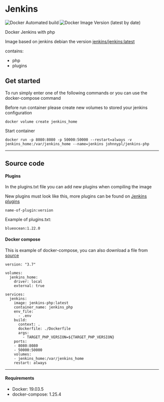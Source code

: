 # Jenkins
![Docker Automated build](https://img.shields.io/docker/automated/johnnypl/jenkins-php)
![Docker Image Version (latest by date)](https://img.shields.io/docker/v/johnnypl/jenkins-php)

Docker Jenkins with php

Image based on jenkins debian the version [jenkins/jenkins:latest](https://hub.docker.com/r/jenkins/jenkins) 

contains: 
- php
- plugins

## Get started
To run simply enter one of the following commands or you can use the docker-compose command

Before run container please create new volumes to stored your jenkins configuration
```shell script
docker volume create jenkins_home
```

Start container  
```shell script
docker run -p 8080:8080 -p 50000:50000 --restart=always -v jenkins_home:/var/jenkins_home --name=jenkins johnnypl/jenkins-php 
```

<hr>

## Source code 

#### Plugins
In the plugins.txt file you can add new plugins when compiling the image

New plugins must look like this, more plugins can be found on [Jenkins plugins](https://plugins.jenkins.io/)
```shell script
name-of-plugin:version
```
Example of plugins.txt:
```shell script
blueocean:1.22.0
```

#### Docker compose
This is example of docker-compose, you can also download a file from [source](https://github.com/JanoPL/JenkinsDocker/blob/master/docker-compose.yml)

```shell script
version: "3.7"

volumes:
  jenkins_home:
    driver: local
    external: true

services:
  jenkins:
    image: jenkins-php:latest
    container_name: jenkins_php
    env_file:
      - .env
    build: 
      context: .
      dockerfile: ./Dockerfile
      args:
        - TARGET_PHP_VERSION=${TARGET_PHP_VERSION}
    ports:
    - 8080:8080
    - 50000:50000
    volumes:
    - jenkins_home:/var/jenkins_home
    restart: always
```

<hr> 

#### Requirements

- Docker: 19.03.5
- docker-compose: 1.25.4
